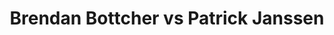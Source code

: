 ---
title: Brendan Bottcher vs Patrick Janssen
player1:
  name: Bottcher, Brendan
  percent: 80
  wins: 1
  losses: 1
player2:
  name: Janssen, Patrick
  percent: 89
  wins: 1
  losses: 1
games:
- player1:
    team: AB
    position: Fourth
    percent: 78
    win: 0
    loss: 1
  player2:
    team: 'ON'
    position: Second
    percent: 93
    win: 1
    loss: 0
  event: Brier
  year: 2018
  draw: Pool(18)
  score: ON 9 - AB 7
- player1:
    team: AB
    position: Fourth
    percent: 83
    win: 1
    loss: 0
  player2:
    team: 'ON'
    position: Second
    percent: 85
    win: 0
    loss: 1
  event: Brier
  year: 2018
  draw: Semi-Final(22)
  score: AB 6 - ON 4
- player1:
    team: Bott
    position: Fourth
    percent: 88
    win: 1
    loss: 0
  player2:
    team: Eppi
    position: Second
    percent: 93
    win: 0
    loss: 1
  event: Trials (Men)
  year: 2017
  draw: Round Robin(16)
  score: Eppi 6 - Bott 7
---